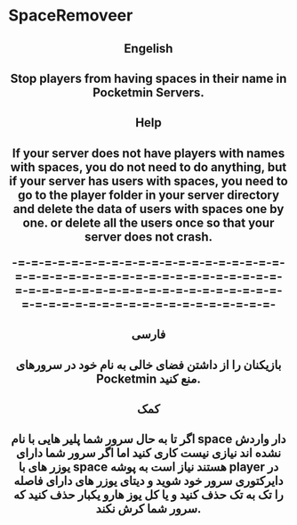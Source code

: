 # SpaceRemoveer
<center>
<h2>Engelish<h2>
<p>
Stop players from having spaces in their name in Pocketmin Servers.
<p>
<h2>Help<h2>
<p>
If your server does not have players with names with spaces, you do not need to do anything, but if your server has users with spaces, you need to go to the player folder in your server directory and delete the data of users with spaces one by one. or delete all the users once so that your server does not crash.
  
-=-=-=-=-=-=-=-=-=-=-=-=-=-=-=-=-=-=-=-=-=-=-=-=-=-=-=-=-=-=-=-=-=-=-=-=-=-=-=-=-=-=-=-=-=-=-=-=-=-=-=-=-=-=-=-=-=-=-=-=-=-=-=-=-=-=-=-=-=-=-=-=-=-=-=-=-=-=-=-
  <p>
<h2>فارسی<h2>
<p>

بازیکنان را از داشتن فضای خالی به نام خود در سرورهای Pocketmin منع کنید.
<p>
<h2>کمک<h2>
<p>
اگر تا به حال سرور شما پلیر هایی با نام space دار واردش نشده اند نیازی نیست کاری کنید اما اگر سرور شما دارای یوزر های با space هستند نیاز است به پوشه player در دایرکتوری سرور خود شوید و دیتای یوزر های دارای فاصله را تک به تک حذف کنید و یا کل یوز هارو یکبار حذف کنید که سرور شما کرش نکند.
<p>
</center>
